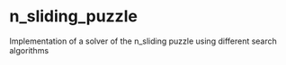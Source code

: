 # n_sliding_puzzle
Implementation of a solver of the n_sliding puzzle using different search algorithms
